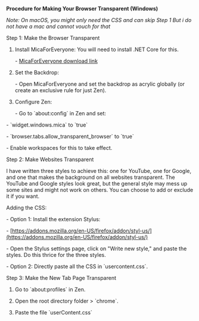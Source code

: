 **Procedure for Making Your Browser Transparent (Windows)**



*Note: On macOS, you might only need the CSS and can skip Step 1 But i do not have a mac and cannot vouch for that*



Step 1: Make the Browser Transparent

1. Install MicaForEveryone: You will need to install .NET Core for this.

   \- [MicaForEveryone download link](https://github.com/MicaForEveryone/MicaForEveryone)

2. Set the Backdrop:

   \- Open MicaForEveryone and set the backdrop as acrylic globally (or create an exclusive rule for just Zen).

3. Configure Zen:

   \- Go to \`about:config\` in Zen and set:

\- \`widget.windows.mica\` to \`true\`

\- \`browser.tabs.allow\_transparent\_browser\` to \`true\`

   \- Enable workspaces for this to take effect.

 Step 2: Make Websites Transparent



I have written three styles to achieve this: one for YouTube, one for Google, and one that makes the background on all websites transparent. The YouTube and Google styles look great, but the general style may mess up some sites and might not work on others. You can choose to add or exclude it if you want.



Adding the CSS:

   \- Option 1: Install the extension Stylus:

\- [https://addons.mozilla.org/en-US/firefox/addon/styl-us/](https://addons.mozilla.org/en-US/firefox/addon/styl-us/)

\- Open the Stylus settings page, click on "Write new style," and paste the styles. Do this thrice for the three styles.

   \- Option 2: Directly paste all the CSS in \`usercontent.css\`.



 Step 3: Make the New Tab Page Transparent

1. Go to \`about:profiles\` in Zen.

2. Open the root directory folder > \`chrome\`.

3. Paste the file \`userContent.css\`


